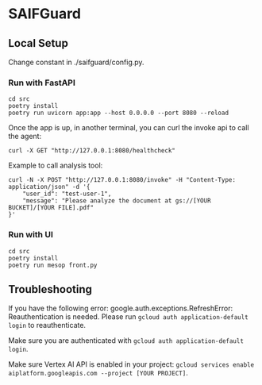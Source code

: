 # SAIFGuard

## Local Setup
Change constant in ./saifguard/config.py.

### Run with FastAPI
```
cd src
poetry install
poetry run uvicorn app:app --host 0.0.0.0 --port 8080 --reload
```

Once the app is up, in another terminal, you can curl the invoke api to call the agent:
```
curl -X GET "http://127.0.0.1:8080/healthcheck"
```

Example to call analysis tool:
```
curl -N -X POST "http://127.0.0.1:8080/invoke" -H "Content-Type: application/json" -d '{
    "user_id": "test-user-1",
    "message": "Please analyze the document at gs://[YOUR BUCKET]/[YOUR FILE].pdf"
}'
```

### Run with UI
```
cd src
poetry install
poetry run mesop front.py
```

## Troubleshooting

If you have the following error: google.auth.exceptions.RefreshError: Reauthentication is needed. Please run `gcloud auth application-default login` to reauthenticate.

Make sure you are authenticated with `gcloud auth application-default login`.

Make sure Vertex AI API is enabled in your project: `gcloud services enable aiplatform.googleapis.com --project [YOUR PROJECT]`.